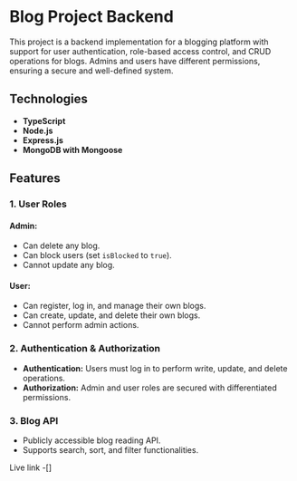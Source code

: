 # Blog Project Backend

This project is a backend implementation for a blogging platform with support for user authentication, role-based access control, and CRUD operations for blogs. Admins and users have different permissions, ensuring a secure and well-defined system.

## Technologies
- **TypeScript**
- **Node.js**
- **Express.js**
- **MongoDB with Mongoose**

## Features

### 1. User Roles
#### Admin:
- Can delete any blog.
- Can block users (set `isBlocked` to `true`).
- Cannot update any blog.

#### User:
- Can register, log in, and manage their own blogs.
- Can create, update, and delete their own blogs.
- Cannot perform admin actions.

### 2. Authentication & Authorization
- **Authentication:** Users must log in to perform write, update, and delete operations.
- **Authorization:** Admin and user roles are secured with differentiated permissions.

### 3. Blog API
- Publicly accessible blog reading API.
- Supports search, sort, and filter functionalities.

Live link -[]